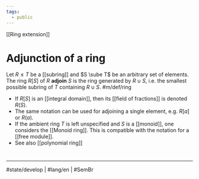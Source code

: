 ```yaml
---
tags:
  - public
---
```

[[Ring extension]]
# Adjunction of a ring

Let $R \leq T$ be a [[subring]] and $S \sube T$ be an arbitrary set of elements.
The ring $R[S]$ of $R$ **adjoin** $S$ is the ring generated by $R \cup S$,
i.e. the smallest possible subring of $T$ containing $R \cup S$. #m/def/ring

- If $R[S]$ is an [[integral domain]], then its [[field of fractions]] is denoted $R(S)$.
- The same notation can be used for adjoining a single element, e.g. $R[a]$ or $R(a)$.
- If the ambient ring $T$ is left unspecified and $S$ is a [[monoid]], one considers the [[Monoid ring]].
    This is compatible with the notation for a [[free module]].
- See also [[polynomial ring]]
#
---
#state/develop | #lang/en | #SemBr
